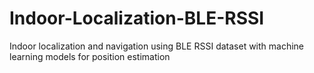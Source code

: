 # Indoor-Localization-BLE-RSSI
Indoor localization and navigation using BLE RSSI dataset with machine learning models for position estimation
